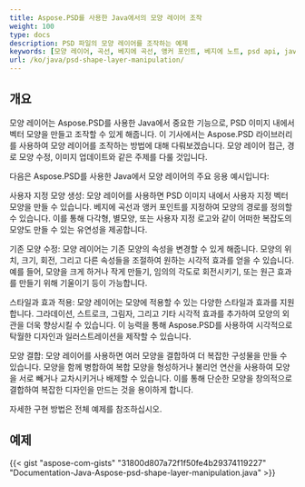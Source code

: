 ```yaml
---
title: Aspose.PSD를 사용한 Java에서의 모양 레이어 조작
weight: 100
type: docs
description: PSD 파일의 모양 레이어를 조작하는 예제
keywords: [모양 레이어, 곡선, 베지에 곡선, 앵커 포인트, 베지에 노트, psd api, java, 코드 샘플]
url: /ko/java/psd-shape-layer-manipulation/
---
```


## **개요**
모양 레이어는 Aspose.PSD를 사용한 Java에서 중요한 기능으로, PSD 이미지 내에서 벡터 모양을 만들고 조작할 수 있게 해줍니다. 이 기사에서는 Aspose.PSD 라이브러리를 사용하여 모양 레이어를 조작하는 방법에 대해 다뤄보겠습니다. 모양 레이어 접근, 경로 모양 수정, 이미지 업데이트와 같은 주제를 다룰 것입니다.

다음은 Aspose.PSD를 사용한 Java에서 모양 레이어의 주요 응용 예시입니다:

사용자 지정 모양 생성: 모양 레이어를 사용하면 PSD 이미지 내에서 사용자 지정 벡터 모양을 만들 수 있습니다. 베지에 곡선과 앵커 포인트를 지정하여 모양의 경로를 정의할 수 있습니다. 이를 통해 다각형, 별모양, 또는 사용자 지정 로고와 같이 어떠한 복잡도의 모양도 만들 수 있는 유연성을 제공합니다.

기존 모양 수정: 모양 레이어는 기존 모양의 속성을 변경할 수 있게 해줍니다. 모양의 위치, 크기, 회전, 그리고 다른 속성들을 조절하여 원하는 시각적 효과를 얻을 수 있습니다. 예를 들어, 모양을 크게 하거나 작게 만들기, 임의의 각도로 회전시키기, 또는 원근 효과를 만들기 위해 기울이기 등이 가능합니다.

스타일과 효과 적용: 모양 레이어는 모양에 적용할 수 있는 다양한 스타일과 효과를 지원합니다. 그라데이션, 스트로크, 그림자, 그리고 기타 시각적 효과를 추가하여 모양의 외관을 더욱 향상시킬 수 있습니다. 이 능력을 통해 Aspose.PSD를 사용하여 시각적으로 탁월한 디자인과 일러스트레이션을 제작할 수 있습니다.

모양 결합: 모양 레이어를 사용하면 여러 모양을 결합하여 더 복잡한 구성물을 만들 수 있습니다. 모양을 함께 병합하여 복합 모양을 형성하거나 불리언 연산을 사용하여 모양을 서로 빼거나 교차시키거나 배제할 수 있습니다. 이를 통해 단순한 모양을 창의적으로 결합하여 복잡한 디자인을 만드는 것을 용이하게 합니다.

자세한 구현 방법은 전체 예제를 참조하십시오.

## **예제**
{{< gist "aspose-com-gists" "31800d807a72f1f50fe4b29374119227" "Documentation-Java-Aspose-psd-shape-layer-manipulation.java" >}}
